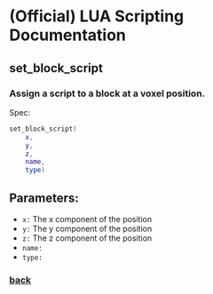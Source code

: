 
# (Official) LUA Scripting Documentation

## set_block_script

### Assign a script to a block at a voxel position.

Spec:
```lua
set_block_script(
	x,
	y,
	z,
	name,
	type)
```
## Parameters:
- `x:` The x component of the position
- `y:` The y component of the position
- `z:` The z component of the position
- `name:` 
- `type:` 
### [back](../blocks)
